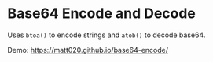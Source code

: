 # Base64 Encode and Decode
Uses `btoa()` to encode strings and `atob()` to decode base64.

Demo: https://matt020.github.io/base64-encode/
